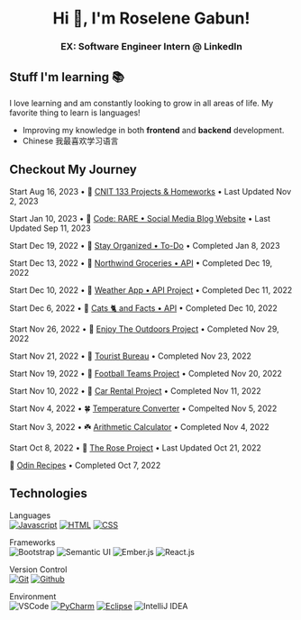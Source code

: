 <h1 align="center"> Hi 👋, I'm Roselene Gabun!</h1>

<h3 align="center">EX: Software Engineer Intern @ LinkedIn</h3>

## Stuff I'm learning 📚 
I love learning and am constantly looking to grow in all areas of life. My favorite thing to learn is languages!
- Improving my knowledge in both **frontend** and **backend** development.
- Chinese 我最喜欢学习语言 

## Checkout My Journey
Start Aug 16, 2023 • 🍾 [CNIT 133 Projects & Homeworks](https://github.com/roseylikeme/cnit133) • Last Updated Nov 2, 2023

Start Jan 10, 2023 • 🐍 [Code: RARE • Social Media Blog Website](https://github.com/roseylikeme/code-rare) • Last Updated Sep 11, 2023 

Start Dec 19, 2022 • 🐍 [Stay Organized • To-Do](https://github.com/roseylikeme/stay-organized) • Completed Jan 8, 2023

Start Dec 13, 2022 • 🐍 [Northwind Groceries • API](https://github.com/roseylikeme/northwind-grocery) • Completed Dec 19, 2022   

Start Dec 10, 2022 • 🐢 [Weather App • API Project](https://github.com/roseylikeme/weather-api) • Completed Dec 11, 2022

Start Dec 6, 2022 • 🐛 [Cats 🐈 and Facts • API](https://github.com/roseylikeme/cats-and-facts) • Completed Dec 10, 2022

Start Nov 26, 2022 • 🐸 [Enjoy The Outdoors Project](https://github.com/roseylikeme/enjoy-the-outdoors) • Completed Nov 29, 2022

Start Nov 21, 2022 • 🌿 [Tourist Bureau](https://roseylikeme.github.io/tourist-bureau/) • Completed Nov 23, 2022

Start Nov 19, 2022 • 🌿 [Football Teams Project](https://github.com/roseylikeme/football-project) • Completed Nov 20, 2022

Start Nov 10, 2022 • 🌿 [Car Rental Project](https://roseylikeme.github.io/car-rental/) • Completed Nov 11, 2022

Start Nov 4, 2022 • 🍀 [Temperature Converter](https://roseylikeme.github.io/temperature-converter/) • Compelted Nov 5, 2022

Start Nov 3, 2022 • ☘️ [Arithmetic Calculator](https://github.com/roseylikeme/arithmetic-calculator) • Completed Nov 4, 2022

Start Oct 8, 2022 • 🌱 [The Rose Project](https://roseylikeme.github.io/roseylikeme/) • Last Updated Oct 21, 2022

🍃 [Odin Recipes](https://roseylikeme.github.io/odin-recipes/) • Completed Oct 7, 2022












## Technologies
Languages<br>
[![Javascript](https://img.shields.io/badge/-Javascript-000?style=for-the-badge&logo=javascript)](#) [![HTML](https://img.shields.io/badge/-HTML-000?style=for-the-badge&logo=html5)](#) [![CSS](https://img.shields.io/badge/-CSS-000?style=for-the-badge&logo=css3&logoColor=1572B6)](#) 

Frameworks <br>
![Bootstrap](https://img.shields.io/badge/-Bootstrap-000?style=for-the-badge&logo=bootstrap) ![Semantic UI](https://img.shields.io/badge/Semantic%20UI-black?style=for-the-badge&logo=SemanticUIReact&badgeColor=010101) ![Ember.js](https://img.shields.io/badge/Ember.JS%20-black?style=for-the-badge&logo=ember.js&badgeColor=010101) ![React.js](https://img.shields.io/badge/React.JS%20-black?style=for-the-badge&logo=React&badgeColor=010101) 


Version Control <br>
[![Git](https://img.shields.io/badge/-Git-000?style=for-the-badge&logo=git)](#) [![Github](https://img.shields.io/badge/-Github-000?style=for-the-badge&logo=github)](#)

Environment  
![VSCode](https://img.shields.io/badge/-VSCode-000?style=for-the-badge&logo=visualstudiocode&logoColor=007ACC) [![PyCharm](https://img.shields.io/badge/-PyCharm-000?style=for-the-badge&logo=PyCharm&logoColor=449e48)](#) [![Eclipse](https://img.shields.io/badge/-Netbeans-000?style=for-the-badge&logo=apache-netbeans-ide&logoColor=34214)](#) ![IntelliJ IDEA](https://img.shields.io/badge/-intellij-000?style=for-the-badge&logo=intellijidea&logoColor=007ACC)
